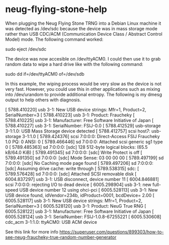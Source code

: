 # neug-flying-stone-help
When plugging the Neug Flying Stone TRNG into a Debian Linux machine it was detected as /dev/sdc because the device was in mass storage mode rather than USB CDC/ACM (Communication Device Class / Abstract Control Model) mode.  The following command worked:  

sudo eject /dev/sdc 

The device was now accesible on /dev/ttyACM0.  I could then use it to grab random data to wipe a hard drive like with the following command:

sudo dd if=/dev/ttyACM0 of=/dev/sdb 


In this example, the wiping process would be very slow as the device is not very fast.  However, you could use this in other applications such as mixing into /dev/urandom to provide additional entropy.  The following is my dmesg output to help others with diagnosis.  

[ 5788.410220] usb 3-1: New USB device strings: Mfr=1, Product=2, SerialNumber=3
[ 5788.410223] usb 3-1: Product: Fraucheky
[ 5788.410225] usb 3-1: Manufacturer: Free Software Initiative of Japan
[ 5788.410227] usb 3-1: SerialNumber: FSIJ-0.0
[ 5788.412529] usb-storage 3-1:1.0: USB Mass Storage device detected
[ 5788.412757] scsi host7: usb-storage 3-1:1.0
[ 5789.424376] scsi 7:0:0:0: Direct-Access     FSIJ     Fraucheky        1.0  PQ: 0 ANSI: 0
[ 5789.466446] sd 7:0:0:0: Attached scsi generic sg1 type 0
[ 5789.485363] sd 7:0:0:0: [sdc] 128 512-byte logical blocks: (65.5 kB/64.0 KiB)
[ 5789.491345] sd 7:0:0:0: [sdc] Write Protect is off
[ 5789.491350] sd 7:0:0:0: [sdc] Mode Sense: 03 00 00 00
[ 5789.497199] sd 7:0:0:0: [sdc] No Caching mode page found
[ 5789.497206] sd 7:0:0:0: [sdc] Assuming drive cache: write through
[ 5789.538315]  sdc:
[ 5789.576428] sd 7:0:0:0: [sdc] Attached SCSI removable disk
[ 6004.837297] usb 3-1: USB disconnect, device number 11
[ 6004.846881] scsi 7:0:0:0: rejecting I/O to dead device
[ 6005.298904] usb 3-1: new full-speed USB device number 12 using ohci-pci
[ 6005.528113] usb 3-1: New USB device found, idVendor=234b, idProduct=0001, bcdDevice= 2.00
[ 6005.528117] usb 3-1: New USB device strings: Mfr=1, Product=2, SerialNumber=3
[ 6005.528120] usb 3-1: Product: NeuG True RNG
[ 6005.528122] usb 3-1: Manufacturer: Free Software Initiative of Japan
[ 6005.528124] usb 3-1: SerialNumber: FSIJ-1.0.8-67255221
[ 6005.530608] cdc_acm 3-1:1.0: ttyACM0: USB ACM device

See this link for more info https://superuser.com/questions/899303/how-to-see-neug-fraucheky-true-random-number-generator  

